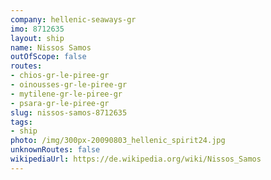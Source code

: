 ```yaml
---
company: hellenic-seaways-gr
imo: 8712635
layout: ship
name: Nissos Samos
outOfScope: false
routes:
- chios-gr-le-piree-gr
- oinousses-gr-le-piree-gr
- mytilene-gr-le-piree-gr
- psara-gr-le-piree-gr
slug: nissos-samos-8712635
tags:
- ship
photo: /img/300px-20090803_hellenic_spirit24.jpg
unknownRoutes: false
wikipediaUrl: https://de.wikipedia.org/wiki/Nissos_Samos
---
```

